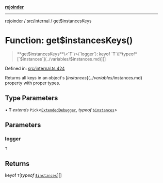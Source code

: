 [**rejoinder**](../../../README.md)

***

[rejoinder](../../../README.md) / [src/internal](../README.md) / get$instancesKeys

# Function: get$instancesKeys()

> **get$instancesKeys**\<`T`\>(`logger`): keyof `T`\[*typeof* [`$instances`](../variables/$instances.md)\][]

Defined in: [src/internal.ts:424](https://github.com/Xunnamius/rejoinder/blob/ca03dc95b439565d6c2438e8d0f7697514c85819/src/internal.ts#L424)

Returns all keys in an object's [$instances](../variables/$instances.md) property with proper
types.

## Type Parameters

• **T** *extends* `Pick`\<[`ExtendedDebugger`](../../interfaces/ExtendedDebugger.md), *typeof* [`$instances`](../variables/$instances.md)\>

## Parameters

### logger

`T`

## Returns

keyof `T`\[*typeof* [`$instances`](../variables/$instances.md)\][]
